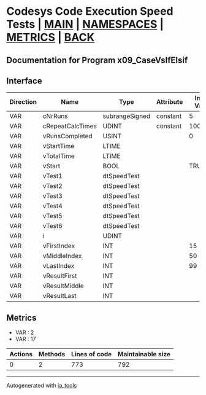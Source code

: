 # Codesys Code Execution Speed Tests | [MAIN] | [NAMESPACES] | [METRICS] | [BACK]  

## Documentation for Program x09_CaseVsIfElsif  

## Interface  

| Direction | Name | Type | Attribute | Initial Value | Documentation |
| --------- | ---- | ---- | --------- | ------------- | ------------- |
| VAR | cNrRuns | subrangeSigned | constant | 5 |  |  
| VAR | cRepeatCalcTimes | UDINT | constant | 1000000 | 1 Million times |  
| VAR | vRunsCompleted | USINT |  | 0 |  |  
| VAR | vStartTime | LTIME |  |  |  |  
| VAR | vTotalTime | LTIME |  |  |  |  
| VAR | vStart | BOOL |  | TRUE |  |  
| VAR | vTest1 | dtSpeedTest |  |  |  |  
| VAR | vTest2 | dtSpeedTest |  |  |  |  
| VAR | vTest3 | dtSpeedTest |  |  |  |  
| VAR | vTest4 | dtSpeedTest |  |  |  |  
| VAR | vTest5 | dtSpeedTest |  |  |  |  
| VAR | vTest6 | dtSpeedTest |  |  |  |  
| VAR | i | UDINT |  |  |  |  
| VAR | vFirstIndex | INT |  | 15 | Test vars |  
| VAR | vMiddleIndex | INT |  | 50 |  |  
| VAR | vLastIndex | INT |  | 99 |  |  
| VAR | vResultFirst | INT |  |  | Should be 0 |  
| VAR | vResultMiddle | INT |  |  | Should be 50 |  
| VAR | vResultLast | INT |  |  | Should be 99 |  


## Metrics  

- VAR : 2
- VAR : 17

| Actions | Methods | Lines of code | Maintainable size |
| ------- | ------- | ------------- | ----------------- |
| 0 | 2 | 773 | 792 |

---
Autogenerated with [ia_tools](https://github.com/tkucic/ia_tools)  

[MAIN]: ../../../../index.md
[NAMESPACES]: ../../nsList.md
[METRICS]: ../../../metrics.md
[BACK]: ../nsMain.md
